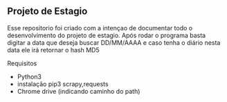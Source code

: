 <h2> Projeto de Estagio </h2>

Esse repositorio foi criado com a intençao de documentar todo o desenvolvimento do projeto de estagio.
Após rodar o programa basta digitar a data que deseja buscar DD/MM/AAAA e caso tenha o diário nesta data ele irá retornar o hash MD5

Requisitos

- Python3
- instalação pip3 scrapy,requests
- Chrome drive (indicando caminho do path)
